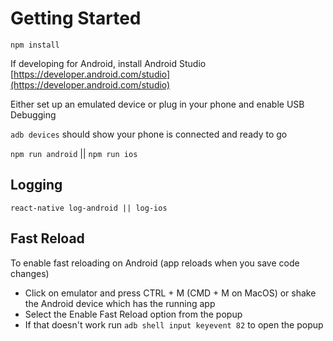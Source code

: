 # Getting Started

`npm install`

If developing for Android, install Android Studio [https://developer.android.com/studio](https://developer.android.com/studio)

Either set up an emulated device or plug in your phone and enable USB Debugging

`adb devices` should show your phone is connected and ready to go

`npm run android` || `npm run ios`

## Logging
`react-native log-android || log-ios` 

## Fast Reload

To enable fast reloading on Android (app reloads when you save code changes)
- Click on emulator and press CTRL + M (CMD + M on MacOS) or shake the Android device which has the running app
- Select the Enable Fast Reload option from the popup
- If that doesn't work run `adb shell input keyevent 82` to open the popup